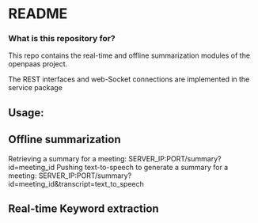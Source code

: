 # README #


### What is this repository for? ###

This repo contains the real-time and offline summarization modules of the openpaas project.

The REST interfaces and web-Socket connections are implemented in the service package

Usage:
--

Offline summarization
--

Retrieving a summary for a meeting: 
    SERVER_IP:PORT/summary?id=meeting_id
Pushing text-to-speech to generate a summary for a meeting:
    SERVER_IP:PORT/summary?id=meeting_id&transcript=text_to_speech

Real-time Keyword extraction
--